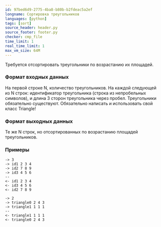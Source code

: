 ```yaml
---
id: 97bed6d9-2775-4ba8-b80b-b2fdeac5a2ef
longname: Сортировка треугольников
languages: [python]
tags: [sort]
source_header: header.py
source_footer: footer.py
checker: cmp_file
time_limit: 1
real_time_limit: 1
max_vm_size: 64M
---
```


Требуется отсортировать треугольники по возрастанию их площадей.


### Формат входных данных

На первой строке N, количество треугольников. На каждой следующей из N строк: идентификатор треугольника (строка из непробельных символов), и длина 3 сторон треугольника через пробел. Треугольники обязательно существуют. Обязательно написать и использовать свой класс Triangle!

### Формат выходных данных

Те же N строк, но отсортированных по возрастанию площадей треугольников.

### Примеры

```
-> 3
-> id1 2 3 4
-> id2 7 8 9
-> id3 4 5 6
--
<- id1 2 3 4
<- id3 4 5 6
<- id2 7 8 9
```

```
-> 2
-> triangle0 2 4 3
-> triangle1 1 1 1
--
<- triangle1 1 1 1
<- triangle0 2 4 3
```
